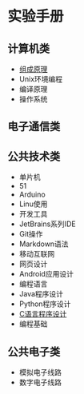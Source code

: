 # 实验手册

## 计算机类
* [组成原理](cs/zuchen/README.md)
* Unix环境编程
* 编译原理
* 操作系统

## 电子通信类

## 公共技术类
* 单片机
 * 51 
 * Arduino 
* Linu使用
* 开发工具
 * JetBrains系列IDE
 * Git操作
 * Markdown语法
* 移动互联网
 * 网页设计 
 * Android应用设计
* 编程语言
 * Java程序设计
 * Python程序设计
 * [C语言程序设计](common/lang-c/README.md)
 * 编程基础

## 公共电子类
* 模拟电子线路
* 数字电子线路
